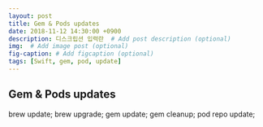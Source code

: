 ```yaml
---
layout: post
title: Gem & Pods updates
date: 2018-11-12 14:30:00 +0900
description: 디스크립션 입력란  # Add post description (optional)
img:  # Add image post (optional)
fig-caption: # Add figcaption (optional)
tags: [Swift, gem, pod, update]
---
```


## Gem & Pods updates
brew update; brew upgrade; gem update; gem cleanup; pod repo update;
